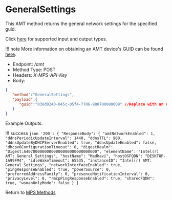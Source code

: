 # GeneralSettings

This AMT method returns the general network settings for the specified guid.

Click [here](types.md) for supported input and output types.

!!! note
	More information on obtaining an AMT device's GUID can be found [here](../../Topics/guids.md).

* Endpoint: */amt*
* Method Type: POST
* Headers: *X-MPS-API-Key*
* Body:

``` json
{  
   "method":"GeneralSettings",
   "payload":{  
      "guid":"038d0240-045c-05f4-7706-980700080009" //Replace with an AMT Device's GUID
   }
}
```

Example Outputs:

!!! success
	``` json
	    '200':
	    {
	      "ResponseBody":
			{
				"amtNetworkEnabled": 1,
				"ddnsPeriodicUpdateInterval": 1440,
				"ddnsTTL": 900,
				"ddnsUpdateByDHCPServerEnabled": true,
				"ddnsUpdateEnabled": false,
				"dhcpv6ConfigurationTimeout": 0,
				"digestRealm": "Digest:A4070000000000000000000000000000",
				"elementName": "Intel(r) AMT: General Settings",
				"hostName": "Madhavi",
				"hostOSFQDN": "DESKTOP-1A99FM4",
				"idleWakeTimeout": 65535,
				"instanceID": "Intel(r) AMT: General Settings",
				"networkInterfaceEnabled": true,
				"pingResponseEnabled": true,
				"powerSource": 0,
				"preferredAddressFamily": 0,
				"presenceNotificationInterval": 0,
				"privacyLevel": 0,
				"rmcpPingResponseEnabled": true,
				"sharedFQDN": true,
				"wsmanOnlyMode": false
			}
		}
	```

Return to [MPS Methods](../indexMPS.md)
